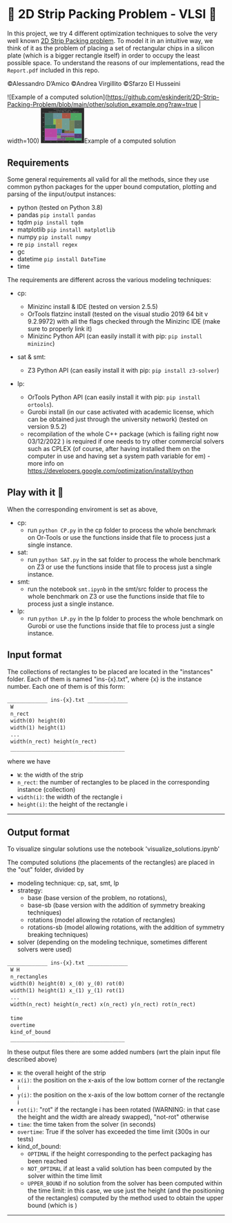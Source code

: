 # :milky_way: 2D Strip Packing Problem - VLSI :milky_way:
In this project, we try 4 different optimization techniques to solve the very well known [2D Strip Packing problem](https://en.wikipedia.org/wiki/Strip_packing_problem). To model it in an intuitive way, we think of it as the problem of placing a set of rectangular chips in a silicon plate (which is a bigger rectangle itself) in order to occupy the least possible space.
To understand the reasons of our implementations, read the ``Report.pdf`` included in this repo.

©Alessandro D’Amico ©Andrea Virgillito ©Sfarzo El Husseini

![Example of a computed solution](https://github.com/eskinderit/2D-Strip-Packing-Problem/blob/main/other/solution_example.png?raw=true | width=100)
<img src="https://github.com/eskinderit/2D-Strip-Packing-Problem/blob/main/other/solution_example.png?raw=true" width="100">Example of a computed solution</img>



## Requirements
Some general requirements all valid for all the methods, since they use common python 
packages for the upper bound computation, plotting and parsing of the iinput/output instances:

- python (tested on Python 3.8)
- pandas ``pip install pandas``
- tqdm ``pip install tqdm``
- matplotlib ``pip install matplotlib``
- numpy ``pip install numpy``
- re ``pip install regex``
- gc
- datetime ``pip install DateTime``
- time 


The requirements are different across the various modeling techniques:

- cp: 
	- Minizinc install & IDE (tested on version 2.5.5)
	- OrTools flatzinc install (tested on the visual studio 2019 64 bit v 9.2.9972) 
	  with all the flags checked through the Minizinc IDE (make sure to properly link it)
	- Minizinc Python API (can easily install it with pip: ``pip install minizinc``)

- sat & smt:
	- Z3 Python API (can easily install it with pip: ``pip install z3-solver``)
- lp:
	- OrTools Python API (can easily install it with pip: ``pip install ortools``).
	- Gurobi install (in our case activated with academic license, which can be obtained
	  just through the university network) (tested on version 9.5.2)
	- recompilation of the whole C++ package (which is failing right now 03/12/2022 )
	  is required if one needs to try other commercial solvers such as CPLEX 
	  (of course, after having installed them on the computer in use and having set a 
	  system path variable for em) - more info on 
	  https://developers.google.com/optimization/install/python
	
## Play with it :rocket:
When the corresponding enviroment is set as above,

- cp:
	- run ``python CP.py`` in the cp folder to process the whole benchmark on Or-Tools or use the functions
	  inside that file to process just a single instance.
- sat:
 	- run ``python SAT.py`` in the sat folder to process the whole benchmark on Z3 or use the functions
	  inside that file to process just a single instance.
- smt:
 	- run the notebook ``smt.ipynb`` in the smt/src folder to process the whole benchmark on Z3 or use the functions
	  inside that file to process just a single instance.
- lp:
 	- run ``python LP.py`` in the lp folder to process the whole benchmark on Gurobi or use the functions
	  inside that file to process just a single instance.




## Input format

The collections of rectangles to be placed are located in the 
"instances" folder.
Each of them is named "ins-{x}.txt", where {x} is the instance number.
Each one of them is of this form:

```
_____________ ins-{x}.txt _____________  
 W  
 n_rect  
 width(0) height(0)  
 width(1) height(1)  
 ...  
 width(n_rect) height(n_rect)  
 _____________________________________
```
where we have

- ``W``: the width of the strip
- ``n_rect``: the number of rectangles to be placed in the corresponding instance (collection)
- ``width(i)``: the width of the rectangle i
- ``height(i)``: the height of the rectangle i

 _____________________________________

## Output format

To visualize singular solutions use the notebook 'visualize_solutions.ipynb'

The computed solutions (the placements of the rectangles) are placed in 
the "out" folder, divided by 
- modeling technique: cp, sat, smt, lp
- strategy: 
	- base (base version of the problem, no rotations), 
	- base-sb (base version with the addition of symmetry breaking 
	  techniques)
	- rotations (model allowing the rotation of rectangles)
	- rotations-sb (model allowing rotations, with the addition of 
	  symmetry breaking techniques)
- solver (depending on the modeling technique, sometimes different solvers
	  were used)

```
_____________ ins-{x}.txt _____________  
 W H  
 n_rectangles  
 width(0) height(0) x_(0) y_(0) rot(0)  
 width(1) height(1) x_(1) y_(1) rot(1)  
 ...  
 width(n_rect) height(n_rect) x(n_rect) y(n_rect) rot(n_rect)  
   
 time  
 overtime  
 kind_of_bound  
 _____________________________________
```
In these output files there are some added numbers (wrt the plain input file described above)

- ``H``: the overall height of the strip
- ``x(i)``: the position on the x-axis of the low bottom corner of the 
	   rectangle i 
- ``y(i)``: the position on the x-axis of the low bottom corner of the 
	   rectangle i
- ``rot(i)``: "rot" if the rectangle i has been rotated (WARNING: in that 
	    case the height and the width are already swapped),
	    "not-rot" otherwise
- ``time``: the time taken from the solver (in seconds)
- ``overtime``: True if the solver has exceeded the time limit (300s in our tests)
- kind_of_bound: 
	- ``OPTIMAL`` if the height corresponding to the perfect packaging has been reached
	- ``NOT_OPTIMAL`` if at least a valid solution has been computed by the solver within the time limit
	- ``UPPER_BOUND`` if no solution from the solver has been computed within the time limit:
	  in this case, we use just the height (and the positioning of the rectangles)
	  computed by the method used to obtain the upper bound (which is )    
 _____________________________________
